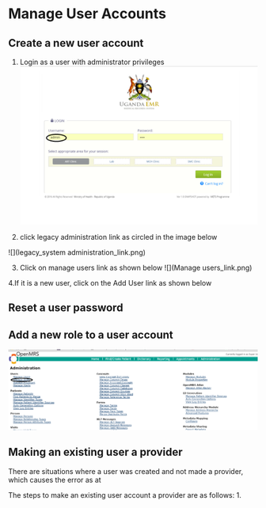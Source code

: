 # Manage User Accounts
## Create a new user account
1. Login as a user with administrator privileges
![](Log_in_as_Admin.png) 

2. click legacy administration link as circled in the image below

![](legacy_system administration_link.png)

3. Click on manage users link as shown below
![](Manage users_link.png)

4.If it is a new user, click on the Add User link as shown below


## Reset a user password

## Add a new role to a user account 
![](manage_user_roles.png)

## Making an existing user a provider
There are situations where a user was created and not made a provider, which causes the error as at 

The steps to make an existing user account a provider are as follows:
1. 
